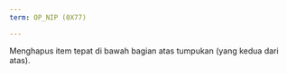 ```yaml
---
term: OP_NIP (0X77)

---
```

Menghapus item tepat di bawah bagian atas tumpukan (yang kedua dari atas).